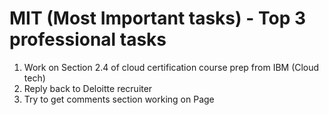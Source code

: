 # MIT (Most Important tasks) - Top 3 professional tasks

1. Work on Section 2.4 of cloud certification course prep from IBM (Cloud tech)
2. Reply back to Deloitte recruiter
3. Try to get comments section working on Page

